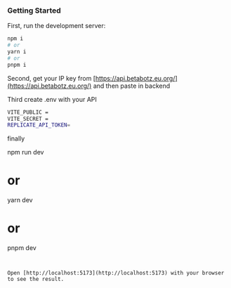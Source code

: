 ### Getting Started

First, run the development server:

```bash
npm i
# or
yarn i
# or
pnpm i
```

Second, get your IP key from [https://api.betabotz.eu.org/](https://api.betabotz.eu.org/)
and then paste in backend

Third create .env with your API
```bash
VITE_PUBLIC = 
VITE_SECRET = 
REPLICATE_API_TOKEN=
```

finally 

npm run dev
# or
yarn dev
# or
pnpm dev
```


Open [http://localhost:5173](http://localhost:5173) with your browser to see the result.

